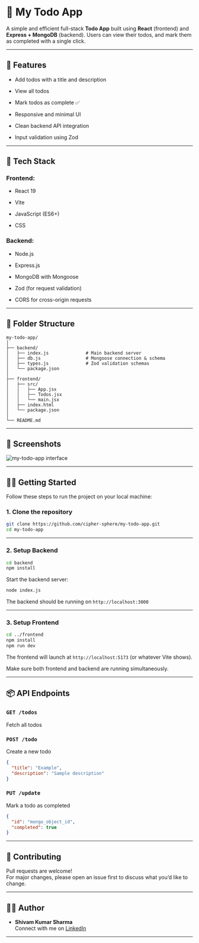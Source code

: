 # 📝 My Todo App

A simple and efficient full-stack **Todo App** built using **React** (frontend) and **Express + MongoDB** (backend). Users can view their todos, and mark them as completed with a single click.

----------

## 🚀 Features

-   Add todos with a title and description
    
-   View all todos
    
-   Mark todos as complete ✅
    
-   Responsive and minimal UI
    
-   Clean backend API integration
    
-   Input validation using Zod
    

----------

## 💠 Tech Stack

### Frontend:

-   React 19
    
-   Vite
    
-   JavaScript (ES6+)
    
-   CSS
    

### Backend:

-   Node.js
    
-   Express.js
    
-   MongoDB with Mongoose
    
-   Zod (for request validation)
    
-   CORS for cross-origin requests
    

----------

## 📁 Folder Structure

```
my-todo-app/
│
├── backend/
│   ├── index.js              # Main backend server
│   ├── db.js                 # Mongoose connection & schema
│   ├── types.js              # Zod validation schemas
│   └── package.json
│
├── frontend/
│   ├── src/
│   │   ├── App.jsx
│   │   ├── Todos.jsx
│   │   └── main.jsx
│   ├── index.html
│   └── package.json
│
└── README.md

```

----------

## 📸 Screenshots

![my-todo-app interface](https://drive.google.com/file/d/1GqnKbzOnETL1nl0gk5awruuMHaPoriO7/view?usp=sharing)

----------

## 🧑‍💻 Getting Started

Follow these steps to run the project on your local machine:

### 1. Clone the repository

```bash
git clone https://github.com/cipher-sphere/my-todo-app.git
cd my-todo-app

```

----------

### 2. Setup Backend

```bash
cd backend
npm install

```

Start the backend server:

```bash
node index.js

```

The backend should be running on `http://localhost:3000`

----------

### 3. Setup Frontend

```bash
cd ../frontend
npm install
npm run dev

```

The frontend will launch at `http://localhost:5173` (or whatever Vite shows).

Make sure both frontend and backend are running simultaneously.

----------

## 📦 API Endpoints

### `GET /todos`

Fetch all todos

### `POST /todo`

Create a new todo

```json
{
  "title": "Example",
  "description": "Sample description"
}

```

### `PUT /update`

Mark a todo as completed

```json
{
  "id": "mongo_object_id",
  "completed": true
}

```

----------

## 🤝 Contributing

Pull requests are welcome!  
For major changes, please open an issue first to discuss what you’d like to change.

----------

## 👨‍💻 Author

-   **Shivam Kumar Sharma**  
    Connect with me on [LinkedIn](https://www.linkedin.com/in/shivam-sharma-638617245/)
    

----------